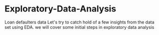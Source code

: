 # Exploratory-Data-Analysis
Loan defaulters data 
Let's try to catch hold of a few insights from the data set using EDA.
we will cover some initial steps in exploratory data analysis
